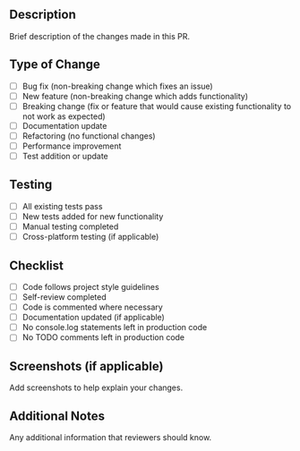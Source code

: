 ## Description

Brief description of the changes made in this PR.

## Type of Change

- [ ] Bug fix (non-breaking change which fixes an issue)
- [ ] New feature (non-breaking change which adds functionality)
- [ ] Breaking change (fix or feature that would cause existing functionality to not work as expected)
- [ ] Documentation update
- [ ] Refactoring (no functional changes)
- [ ] Performance improvement
- [ ] Test addition or update

## Testing

- [ ] All existing tests pass
- [ ] New tests added for new functionality
- [ ] Manual testing completed
- [ ] Cross-platform testing (if applicable)

## Checklist

- [ ] Code follows project style guidelines
- [ ] Self-review completed
- [ ] Code is commented where necessary
- [ ] Documentation updated (if applicable)
- [ ] No console.log statements left in production code
- [ ] No TODO comments left in production code

## Screenshots (if applicable)

Add screenshots to help explain your changes.

## Additional Notes

Any additional information that reviewers should know. 